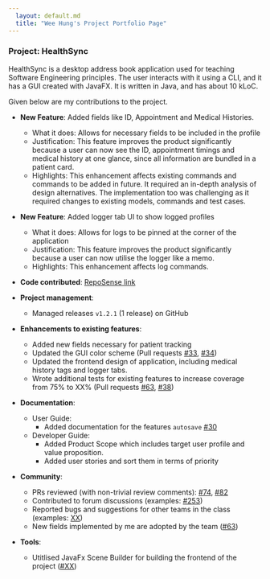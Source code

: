 ```yaml
---
  layout: default.md
  title: "Wee Hung's Project Portfolio Page"
---
```


### Project: HealthSync

HealthSync is a desktop address book application used for teaching Software Engineering principles. The user interacts with it using a CLI, and it has a GUI created with JavaFX. It is written in Java, and has about 10 kLoC.

Given below are my contributions to the project.

* **New Feature**: Added fields like ID, Appointment and Medical Histories.
  * What it does: Allows for necessary fields to be included in the profile
  * Justification: This feature improves the product significantly because a user can now see the ID, appointment timings and medical history at one glance, since all information are bundled in a patient card.
  * Highlights: This enhancement affects existing commands and commands to be added in future. It required an in-depth analysis of design alternatives. The implementation too was challenging as it required changes to existing models, commands and test cases.

* **New Feature**: Added logger tab UI to show logged profiles
  * What it does: Allows for logs to be pinned at the corner of the application
  * Justification: This feature improves the product significantly because a user can now utilise the logger like a memo.
  * Highlights: This enhancement affects log commands.

* **Code contributed**: [RepoSense link](https://nus-cs2103-ay2324s1.github.io/tp-dashboard/?search=weeehung&sort=groupTitle&sortWithin=title&timeframe=commit&mergegroup=&groupSelect=groupByRepos&breakdown=true&checkedFileTypes=docs~functional-code~test-code&since=2023-09-22)

* **Project management**:
  * Managed releases `v1.2.1` (1 release) on GitHub

* **Enhancements to existing features**:
  * Added new fields necessary for patient tracking
  * Updated the GUI color scheme (Pull requests [\#33](), [\#34]())
  * Updated the frontend design of application, including medical history tags and logger tabs.
  * Wrote additional tests for existing features to increase coverage from 75% to XX% (Pull requests [\#63](), [\#38]())

* **Documentation**:
  * User Guide:
    * Added documentation for the features `autosave` [\#30](https://github.com/AY2324S1-CS2103T-T14-3/tp/pull/30)
  * Developer Guide:
    * Added Product Scope which includes target user profile and value proposition.
    * Added user stories and sort them in terms of priority

* **Community**:
  * PRs reviewed (with non-trivial review comments): [\#74](https://github.com/AY2324S1-CS2103T-T14-3/tp/pull/74), [\#82](https://github.com/AY2324S1-CS2103T-T14-3/tp/pull/82)
  * Contributed to forum discussions (examples: [#253]())
  * Reported bugs and suggestions for other teams in the class (examples: [XX]())
  * New fields implemented by me are adopted by the team ([#63](https://github.com/AY2324S1-CS2103T-T14-3/tp/pull/63))

* **Tools**:
  * Utitlised JavaFx Scene Builder for building the frontend of the project ([\#XX]())


